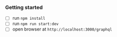 ### Getting started 
- [ ] run `npm install`
- [ ] run `npm run start:dev`
- [ ] open browser at `http://localhost:3000/graphql` 
